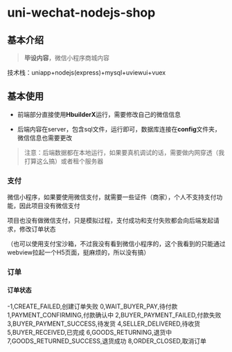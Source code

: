 # uni-wechat-nodejs-shop

## 基本介绍

> **毕设内容**，微信小程序商城内容

技术栈：uniapp+nodejs(express)+mysql+uviewui+vuex

## 基本使用

- 前端部分直接使用**HbuilderX**运行，需要修改自己的微信信息

- 后端内容在server，包含sql文件，运行即可，数据库连接在**config**文件夹，微信信息也需要更改

> 注意：后端数据都在本地运行，如果要真机调试的话，需要做内网穿透（我打算这么搞）或者租个服务器

### 支付

微信小程序，如果要使用微信支付，就需要一些证件（商家），个人不支持支付功能，因此项目没有微信支付

项目也没有做微信支付，只是模拟过程，支付成功和支付失败都会向后端发起请求，修改订单状态

（也可以使用支付宝沙箱，不过我没有看到微信小程序的，这个我看到的只能通过webview拉起一个H5页面，挺麻烦的，所以没有搞）

### 订单

#### 订单状态

-1,CREATE_FAILED,创建订单失败
0,WAIT_BUYER_PAY,待付款
1,PAYMENT_CONFIRMING,付款确认中
2,BUYER_PAYMENT_FAILED,付款失败
3,BUYER_PAYMENT_SUCCESS,待发货
4,SELLER_DELIVERED,待收货
5,BUYER_RECEIVED,已完成
6,GOODS_RETURNING,退货中
7,GOODS_RETURNED_SUCCESS,退货成功
8,ORDER_CLOSED,取消订单



